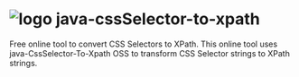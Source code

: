 # ![logo](https://github.com/sam-rosenthal/java-cssSelector-to-xpath/blob/master/src/main/webapp/fav.png) java-cssSelector-to-xpath
Free online tool to convert CSS Selectors to XPath.  This online tool uses java-CssSelector-To-Xpath OSS to transform CSS Selector strings to XPath strings.
